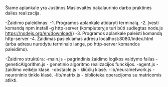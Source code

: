 
Šiame aplankale yra Justinos Maslovaitės bakalaurinio darbo praktinės dalies realizacija.

-Žaidimo paleidimas:
    -1. Programos aplankale atidaryti terminalą.
    -2. Įvesti komandą npm install -g http-server (kompiuteryje turi būti sudiegtas node.js https://nodejs.org/en/download/)
    -3. Programos aplankale paleisti komandą http-server
    -4. Žaidimas pasiekiamas adresu localhost:8080/index.html (arba adresu nurodytu terminalo lange, po http-server komandos paleidimo).

-Žaidimo struktūra:
    -main.js - pagrindinis žaidimo logikos valdymo failas
    -geneticAlgorithm.js - genetinio algoritmo realizacijos funckijos.
    -agent.js - žaidimo veikėjo klasė.
    -obstacle.js - kliūčių klasė.
    -lib/neuralnetwork.js - neuroninio tinklo klasė.
    -lib/matrix.js - biblioteka operacijoms su matricomis atlikti.
